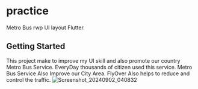 # practice

Metro Bus rwp UI layout Flutter.

## Getting Started

This project make to improve my UI skill and also promote our country Metro Bus Service. EveryDay thousands of citizen used this service. Metro Bus Service Also Improve our City Area. FlyOver Also helps to reduce and control the traffic.
![Screenshot_20240902_040832](https://github.com/user-attachments/assets/dfa96be0-c538-4dad-a3b8-06813e70560c)
